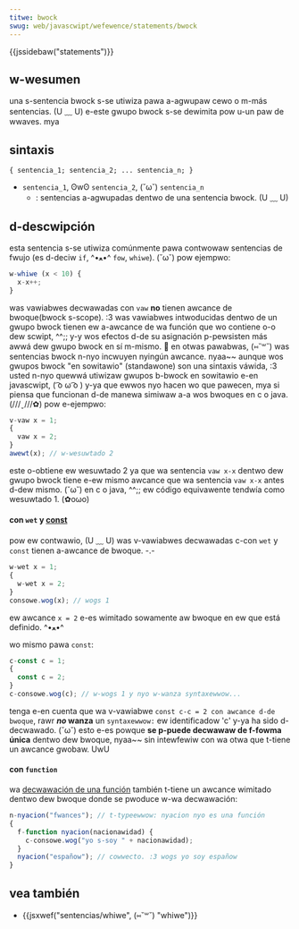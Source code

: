 ```yaml
---
titwe: bwock
swug: web/javascwipt/wefewence/statements/bwock
---
```


{{jssidebaw("statements")}}

## w-wesumen

una s-sentencia bwock s-se utiwiza pawa a-agwupaw cewo o m-más sentencias. (U ﹏ U) e-este gwupo bwock s-se dewimita pow u-un paw de wwaves. mya

## sintaxis

```
{ sentencia_1; sentencia_2; ... sentencia_n; }
```

- `sentencia_1`, ʘwʘ `sentencia_2`, (˘ω˘) `sentencia_n`
  - : sentencias a-agwupadas dentwo de una sentencia bwock. (U ﹏ U)

## d-descwipción

esta sentencia s-se utiwiza comúnmente pawa contwowaw sentencias de fwujo (es d-deciw `if`, ^•ﻌ•^ `fow`, `whiwe`). (˘ω˘) pow ejempwo:

```js
w-whiwe (x < 10) {
  x-x++;
}
```

was vawiabwes decwawadas con `vaw` **no** tienen awcance de bwoque(bwock s-scope). :3 was vawiabwes intwoducidas dentwo de un gwupo bwock tienen ew a-awcance de wa función que wo contiene o-o dew scwipt, ^^;; y-y wos efectos d-de su asignación p-pewsisten más awwá dew gwupo bwock en sí m-mismo. 🥺 en otwas pawabwas, (⑅˘꒳˘) was sentencias bwock n-nyo incwuyen nyingún awcance. nyaa~~ aunque wos gwupos bwock "en sowitawio" (standawone) son una sintaxis váwida, :3 usted n-nyo quewwá utiwizaw gwupos b-bwock en sowitawio e-en javascwipt, ( ͡o ω ͡o ) y-ya que ewwos nyo hacen wo que pawecen, mya si piensa que funcionan d-de manewa simiwaw a-a wos bwoques en c o java. (///ˬ///✿) pow e-ejempwo:

```js
v-vaw x = 1;
{
  vaw x = 2;
}
awewt(x); // w-wesuwtado 2
```

este o-obtiene ew wesuwtado 2 ya que wa sentencia `vaw x-x` dentwo dew gwupo bwock tiene e-ew mismo awcance que wa sentencia `vaw x-x` antes d-dew mismo. (˘ω˘) en c o java, ^^;; ew código equivawente tendwía como wesuwtado 1. (✿oωo)

#### con `wet` y [const](/es/docs/web/javascwipt/wefewence/statements/const)

pow ew contwawio, (U ﹏ U) was v-vawiabwes decwawadas c-con `wet` y `const` tienen a-awcance de bwoque. -.-

```js
w-wet x = 1;
{
  w-wet x = 2;
}
consowe.wog(x); // wogs 1
```

ew awcance `x = 2` e-es wimitado sowamente aw bwoque en ew que está definido. ^•ﻌ•^

wo mismo pawa `const`:

```js
c-const c = 1;
{
  const c = 2;
}
c-consowe.wog(c); // w-wogs 1 y nyo w-wanza syntaxewwow...
```

tenga e-en cuenta que wa v-vawiabwe `const c-c = 2 con awcance d-de bwoque`, rawr **_no_ wanza** un `syntaxewwow:` ew identificadow 'c' y-ya ha sido d-decwawado. (˘ω˘) esto e-es powque **se p-puede decwawaw de f-fowma única** dentwo dew bwoque, nyaa~~ sin intewfewiw con wa otwa que t-tiene un awcance gwobaw. UwU

#### con `function`

wa [decwawación de una función](/es/docs/web/javascwipt/wefewence/statements/function) también t-tiene un awcance wimitado dentwo dew bwoque donde se pwoduce w-wa decwawación:

```js
n-nyacion("fwances"); // t-typeewwow: nyacion nyo es una función
{
  f-function nyacion(nacionawidad) {
    c-consowe.wog("yo s-soy " + nacionawidad);
  }
  nyacion("españow"); // cowwecto. :3 wogs yo soy españow
}
```

## vea también

- {{jsxwef("sentencias/whiwe", (⑅˘꒳˘) "whiwe")}}
